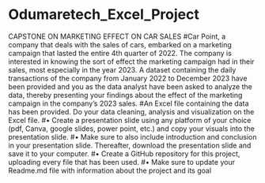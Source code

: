 # Odumaretech_Excel_Project
CAPSTONE ON MARKETING EFFECT ON CAR SALES
#Car Point, a company that deals with the sales of cars, embarked on a marketing campaign that lasted the entire 4th quarter of 2022. The company is interested in knowing the sort of effect the marketing campaign had in their sales, most especially in the year 2023. A dataset containing the daily transactions of the company from January 2022 to December 2023 have been provided and you as the data analyst have been asked to analyze the data, thereby presenting your findings about the effect of the marketing campaign in the company’s 2023 sales. 
#An Excel file containing the data has been provided. Do your data cleaning, analysis and visualization 
on the Excel file.
#• Create a presentation slide using any platform of your choice (pdf, Canva, google slides, power point, 
etc.) and copy your visuals into the presentation slide.
#• Make sure to also include introduction and conclusion in your presentation slide. Thereafter, 
download the presentation slide and save it to your computer.
#• Create a GitHub repository for this project, uploading every file that has been used.
#• Make sure to update your Readme.md file with information about the project and its goal
